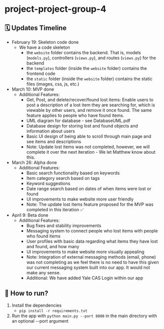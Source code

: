 # project-project-group-4

## 🗓 Updates Timeline

- February 19: Skeleton code done
    - We have a code skeleton
        - the `website` folder contains the backend. That is, models (`models.py`), controllers (`views.py`), and routes (`views.py`) for the backend
        - the `templates` folder (inside the `website` folder) contains the frontend code
        - the `static` folder (inside the `website` folder) contains the static files (images, css, js, etc.)
- March 10: MVP done
    - Additional Features:
        - Get, Post, and delete/recover/found lost items: Enable users to post a description of a lost item they are searching for, which is viewable by other users, 
        and remove it once found. The same feature applies to people who have found items.
        - UML diagram for database - see DatabaseUML.pdf
        - Database design for storing lost and found objects and information about users
        - Basic UI design of being able to scroll through main page and see items and descriptions
        - Note: Update lost items was not completed, however, we will complete it over the next iteration - We let Matthew know about this.
- March 26: Alpha done
    - Additional Features:
        - Basic search functionality based on keywords
        - Item category search based on tags
        - Keyword suggestions
        - Date range search based on dates of when items were lost or found
        - UI improvements to make website more user friendly
        - Note: The update lost items feature proposed for the MVP was completed in this iteration ✅
 - April 9: Beta done
    - Additional Features:
        - Bug fixes and stability improvements
        - Messaging system to connect people who lost items with people who found items
        - User profiles with basic data regarding what items they have lost and found, and how many
        - UI improvements to make website more visually appealing
        - Note: Integration of external messaging methods (email, phone) was not completing as we feel there is no need to have this given our current messaging system built into our app. It would not make any sense.
        - Additional: We have added Yale CAS Login within our app


## 🤔 How to run?

1. Install the dependencies
    - `pip install -r requirements.txt`
2. Run the app with `python main.py --port 8000` in the main directory with an optional --port argument

